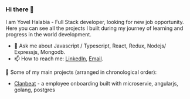 ### Hi there 👋

I am Yovel Halabia - Full Stack developer, looking for new job opportunity.
Here you can see all the projects I built during my journey of learning and progress in the world development.

- 💬 Ask me about Javascript / Typescript, React, Redux, Nodejs/ Expressjs, Mongodb.
- 📫 How to reach me: [LinkedIn](https://www.linkedin.com/in/yovel-halabia-450a2b1b2/), [Email](mailTo:yovelh247@gmail.com).

🚀 Some of my main projects (arranged in chronological order):
- [Clanbeat](https://clanbeat.com) - a employee onboarding built with microservie, angularjs, golang, postgres
